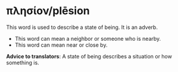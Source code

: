 # πλησίον/plēsion
This word is used to describe a state of being. It is an adverb.

* This word can mean a neighbor or someone who is nearby.
* This word can mean near or close by.

**Advice to translators**: A state of being describes a situation or how something is.
